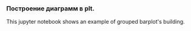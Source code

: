 ### Построение диаграмм в plt.

This jupyter notebook shows an example of grouped barplot's building.
